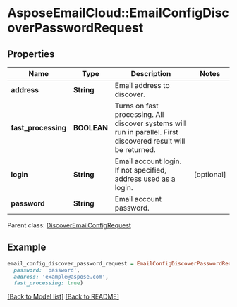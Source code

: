 # AsposeEmailCloud::EmailConfigDiscoverPasswordRequest

## Properties
Name | Type | Description | Notes
---- | ---- | ----------- | -----
**address** |**String** | Email address to discover.              | 
**fast_processing** |**BOOLEAN** | Turns on fast processing. All discover systems will run in parallel. First discovered result will be returned.              | 
**login** |**String** | Email account login. If not specified, address used as a login.              | [optional] 
**password** |**String** | Email account password.              | 

Parent class: [DiscoverEmailConfigRequest](DiscoverEmailConfigRequest.md)


## Example
```ruby
email_config_discover_password_request = EmailConfigDiscoverPasswordRequest.new(
  password: 'password',
  address: 'example@aspose.com',
  fast_processing: true)
```


[[Back to Model list]](Models.md) [[Back to README]](README.md)
